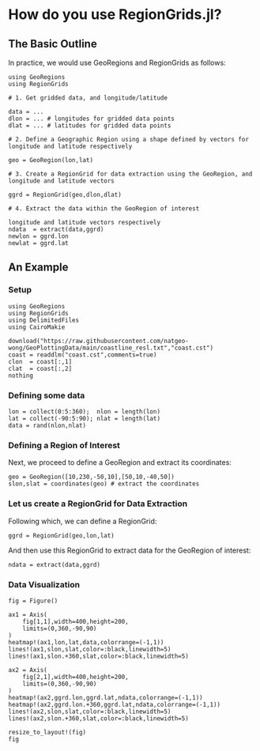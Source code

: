 # How do you use RegionGrids.jl?

## The Basic Outline

In practice, we would use GeoRegions and RegionGrids as follows:

```@julia
using GeoRegions
using RegionGrids

# 1. Get gridded data, and longitude/latitude

data = ...
dlon = ... # longitudes for gridded data points
dlat = ... # latitudes for gridded data points

# 2. Define a Geographic Region using a shape defined by vectors for longitude and latitude respectively

geo = GeoRegion(lon,lat)

# 3. Create a RegionGrid for data extraction using the GeoRegion, and longitude and latitude vectors

ggrd = RegionGrid(geo,dlon,dlat)

# 4. Extract the data within the GeoRegion of interest

longitude and latitude vectors respectively
ndata  = extract(data,ggrd)
newlon = ggrd.lon
newlat = ggrd.lat
```

## An Example

### Setup

```@example example
using GeoRegions
using RegionGrids
using DelimitedFiles
using CairoMakie

download("https://raw.githubusercontent.com/natgeo-wong/GeoPlottingData/main/coastline_resl.txt","coast.cst")
coast = readdlm("coast.cst",comments=true)
clon  = coast[:,1]
clat  = coast[:,2]
nothing
```

### Defining some data

```@example example
lon = collect(0:5:360);  nlon = length(lon)
lat = collect(-90:5:90); nlat = length(lat)
data = rand(nlon,nlat)
```

### Defining a Region of Interest

Next, we proceed to define a GeoRegion and extract its coordinates:

```@example example
geo = GeoRegion([10,230,-50,10],[50,10,-40,50])
slon,slat = coordinates(geo) # extract the coordinates
```

### Let us create a RegionGrid for Data Extraction

Following which, we can define a RegionGrid:

```@example example
ggrd = RegionGrid(geo,lon,lat)
```

And then use this RegionGrid to extract data for the GeoRegion of interest:

```@example example
ndata = extract(data,ggrd)
```

### Data Visualization

```@example example
fig = Figure()

ax1 = Axis(
    fig[1,1],width=400,height=200,
    limits=(0,360,-90,90)
)
heatmap!(ax1,lon,lat,data,colorrange=(-1,1))
lines!(ax1,slon,slat,color=:black,linewidth=5)
lines!(ax1,slon.+360,slat,color=:black,linewidth=5)

ax2 = Axis(
    fig[2,1],width=400,height=200,
    limits=(0,360,-90,90)
)
heatmap!(ax2,ggrd.lon,ggrd.lat,ndata,colorrange=(-1,1))
heatmap!(ax2,ggrd.lon.+360,ggrd.lat,ndata,colorrange=(-1,1))
lines!(ax2,slon,slat,color=:black,linewidth=5)
lines!(ax2,slon.+360,slat,color=:black,linewidth=5)

resize_to_layout!(fig)
fig
```